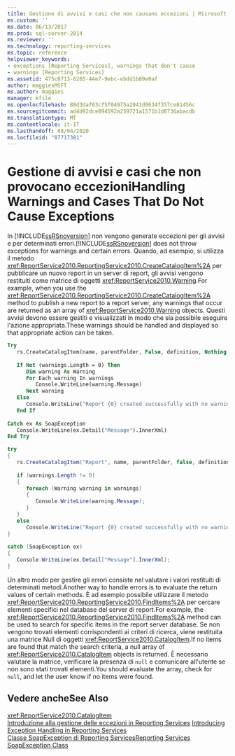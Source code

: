 ```yaml
---
title: Gestione di avvisi e casi che non causano eccezioni | Microsoft Docs
ms.custom: ''
ms.date: 06/13/2017
ms.prod: sql-server-2014
ms.reviewer: ''
ms.technology: reporting-services
ms.topic: reference
helpviewer_keywords:
- exceptions [Reporting Services], warnings that don't cause
- warnings [Reporting Services]
ms.assetid: 475c0713-6265-44e7-9ebc-ebdd1b89e0af
author: maggiesMSFT
ms.author: maggies
manager: kfile
ms.openlocfilehash: 88d3daf63cf5f04975a2941d0634f357ce81456c
ms.sourcegitcommit: ad4d92dce894592a259721a1571b1d8736abacdb
ms.translationtype: MT
ms.contentlocale: it-IT
ms.lasthandoff: 08/04/2020
ms.locfileid: "87717381"
---
```

# <a name="handling-warnings-and-cases-that-do-not-cause-exceptions"></a><span data-ttu-id="bf9e7-102">Gestione di avvisi e casi che non provocano eccezioni</span><span class="sxs-lookup"><span data-stu-id="bf9e7-102">Handling Warnings and Cases That Do Not Cause Exceptions</span></span>
  <span data-ttu-id="bf9e7-103">In [!INCLUDE[ssRSnoversion](../../../includes/ssrsnoversion-md.md)] non vengono generate eccezioni per gli avvisi e per determinati errori.</span><span class="sxs-lookup"><span data-stu-id="bf9e7-103">[!INCLUDE[ssRSnoversion](../../../includes/ssrsnoversion-md.md)] does not throw exceptions for warnings and certain errors.</span></span> <span data-ttu-id="bf9e7-104">Quando, ad esempio, si utilizza il metodo <xref:ReportService2010.ReportingService2010.CreateCatalogItem%2A> per pubblicare un nuovo report in un server di report, gli avvisi vengono restituiti come matrice di oggetti <xref:ReportService2010.Warning>.</span><span class="sxs-lookup"><span data-stu-id="bf9e7-104">For example, when you use the <xref:ReportService2010.ReportingService2010.CreateCatalogItem%2A> method to publish a new report to a report server, any warnings that occur are returned as an array of <xref:ReportService2010.Warning> objects.</span></span> <span data-ttu-id="bf9e7-105">Questi avvisi devono essere gestiti e visualizzati in modo che sia possibile eseguire l'azione appropriata.</span><span class="sxs-lookup"><span data-stu-id="bf9e7-105">These warnings should be handled and displayed so that appropriate action can be taken.</span></span>  
  
```vb  
Try  
   rs.CreateCatalogItem(name, parentFolder, False, definition, Nothing, warnings)  
  
   If Not (warnings.Length = 0) Then  
      Dim warning As Warning  
      For Each warning In warnings  
         Console.WriteLine(warning.Message)  
      Next warning  
   Else  
      Console.WriteLine("Report {0} created successfully with no warnings", name)  
   End If  
  
Catch ex As SoapException  
   Console.WriteLine(ex.Detail("Message").InnerXml)  
End Try  
```  
  
```csharp  
try  
{  
   rs.CreateCatalogItem("Report", name, parentFolder, false, definition, null, out warnings);  
  
   if (warnings.Length != 0)  
   {  
      foreach (Warning warning in warnings)  
      {  
         Console.WriteLine(warning.Message);  
      }  
   }  
   else  
      Console.WriteLine("Report {0} created successfully with no warnings", name);  
}  
  
catch (SoapException ex)  
{  
   Console.WriteLine(ex.Detail["Message"].InnerXml);  
}  
```  
  
 <span data-ttu-id="bf9e7-106">Un altro modo per gestire gli errori consiste nel valutare i valori restituiti di determinati metodi.</span><span class="sxs-lookup"><span data-stu-id="bf9e7-106">Another way to handle errors is to evaluate the return values of certain methods.</span></span> <span data-ttu-id="bf9e7-107">È ad esempio possibile utilizzare il metodo <xref:ReportService2010.ReportingService2010.FindItems%2A> per cercare elementi specifici nel database del server di report.</span><span class="sxs-lookup"><span data-stu-id="bf9e7-107">For example, the <xref:ReportService2010.ReportingService2010.FindItems%2A> method can be used to search for specific items in the report server database.</span></span> <span data-ttu-id="bf9e7-108">Se non vengono trovati elementi corrispondenti ai criteri di ricerca, viene restituita una matrice Null di oggetti <xref:ReportService2010.CatalogItem>.</span><span class="sxs-lookup"><span data-stu-id="bf9e7-108">If no items are found that match the search criteria, a null array of <xref:ReportService2010.CatalogItem> objects is returned.</span></span> <span data-ttu-id="bf9e7-109">È necessario valutare la matrice, verificare la presenza di `null` e comunicare all'utente se non sono stati trovati elementi.</span><span class="sxs-lookup"><span data-stu-id="bf9e7-109">You should evaluate the array, check for `null`, and let the user know if no items were found.</span></span>  
  
## <a name="see-also"></a><span data-ttu-id="bf9e7-110">Vedere anche</span><span class="sxs-lookup"><span data-stu-id="bf9e7-110">See Also</span></span>  
 <xref:ReportService2010.CatalogItem>   
 <span data-ttu-id="bf9e7-111">[Introduzione alla gestione delle eccezioni in Reporting Services](../introducing-exception-handling-in-reporting-services.md) </span><span class="sxs-lookup"><span data-stu-id="bf9e7-111">[Introducing Exception Handling in Reporting Services](../introducing-exception-handling-in-reporting-services.md) </span></span>  
 [<span data-ttu-id="bf9e7-112">Classe SoapException di Reporting Services</span><span class="sxs-lookup"><span data-stu-id="bf9e7-112">Reporting Services SoapException Class</span></span>](../soapexception-class/reporting-services-soapexception-class.md)  
  
  
